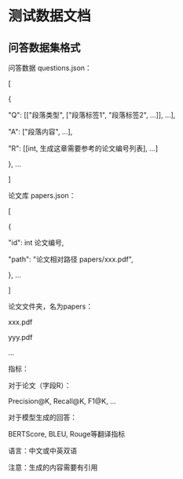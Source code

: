 # 测试数据文档

## 问答数据集格式

问答数据 questions.json：

[

{

"Q": [["段落类型", ["段落标签1", "段落标签2", ...]], ...],

"A": ["段落内容", ...],

"R": [[int, 生成这章需要参考的论文编号列表], ...]

}, ...

]

论文库 papers.json：

[

{

"id": int 论文编号,

"path": "论文相对路径 papers/xxx.pdf",

}, ...

]

论文文件夹，名为papers：

xxx.pdf

yyy.pdf

...

指标：

对于论文（字段R）：

Precision@K, Recall@K, F1@K, ...

对于模型生成的回答：

BERTScore, BLEU, Rouge等翻译指标

语言：中文或中英双语

注意：生成的内容需要有引用
